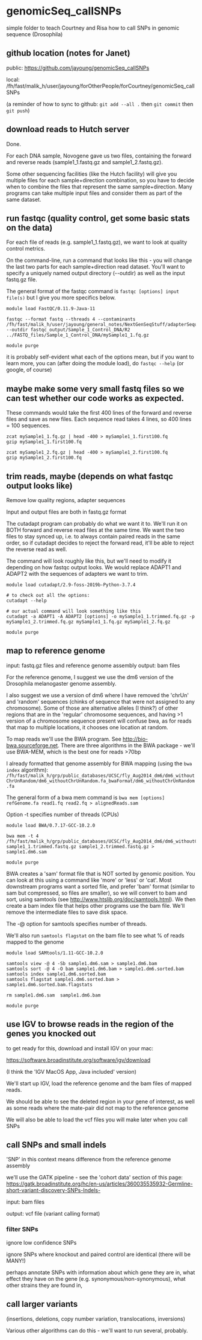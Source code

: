 # genomicSeq_callSNPs

simple folder to teach Courtney and Risa how to call SNPs in genomic sequence (Drosophila)

## github location (notes for Janet)

public:
https://github.com/jayoung/genomicSeq_callSNPs

local:
/fh/fast/malik_h/user/jayoung/forOtherPeople/forCourtney/genomicSeq_callSNPs

(a reminder of how to sync to github: `git add --all .` then `git commit` then `git push`)

## download reads to Hutch server

Done.

For each DNA sample, Novogene gave us two files, containing the forward and reverse reads (sample1_1.fastq.gz and sample1_2.fastq.gz). 

Some other sequencing facilities (like the Hutch facility) will give you multiple files for each sample+direction combination, so you have to decide when to combine the files that represent the same sample+direction. Many programs can take multiple input files and consider them as part of the same dataset.


## run fastqc (quality control, get some basic stats on the data)

For each file of reads (e.g. sample1_1.fastq.gz), we want to look at quality control metrics.

On the command-line, run a command that looks like this - you will change the last two parts for each sample+direction read dataset. You'll want to specify a uniquely named output directory (--outdir) as well as the input fastq.gz file.

The general format of the fastqc command is `fastqc [options] input file(s)` but I give you more specifics below.

```
module load FastQC/0.11.9-Java-11 

fastqc --format fastq --threads 4 --contaminants /fh/fast/malik_h/user/jayoung/general_notes/NextGenSeqStuff/adapterSequences/variousAdaptersBothStrands.fa.txt --outdir fastqc_output/Sample_1_Control_DNA/R2 ../FASTQ_files/Sample_1_Control_DNA/mySample1_1.fq.gz

module purge
```

it is probably self-evident what each of the options mean, but if you want to learn more, you can (after doing the module load), do `fastqc --help`  (or google, of course)

## maybe make some very small fastq files so we can test whether our code works as expected.

These commands would take the first 400 lines of the forward and reverse files and save as new files. Each sequence read takes 4 lines, so 400 lines = 100 sequences.

```
zcat mySample1_1.fq.gz | head -400 > mySample1_1.first100.fq
gzip mySample1_1.first100.fq

zcat mySample1_2.fq.gz | head -400 > mySample1_2.first100.fq
gzip mySample1_2.first100.fq
```

## trim reads, maybe (depends on what fastqc output looks like)

Remove low quality regions, adapter sequences

Input and output files are both in fastq.gz format

The cutadapt program can probably do what we want it to.  We'll run it on BOTH forward and reverse read files at the same time.  We want the two files to stay synced up, i.e. to always contain paired reads in the same order, so if cutadapt decides to reject the forward read, it'll be able to reject the reverse read as well.

The command will look roughly like this, but we'll need to modify it depending on how fastqc output looks. We would replace ADAPT1 and ADAPT2 with the sequences of adapters we want to trim.

```
module load cutadapt/2.9-foss-2019b-Python-3.7.4 

# to check out all the options:
cutadapt --help

# our actual command will look something like this
cutadapt -a ADAPT1 -A ADAPT2 [options] -o mySample1_1.trimmed.fq.gz -p mySample1_2.trimmed.fq.gz mySample1_1.fq.gz mySample1_2.fq.gz

module purge
```

## map to reference genome

input:   fastq.gz files and reference genome assembly
output:  bam files

For the reference genome, I suggest we use the dm6 version of the Drosophila melanogaster genome assembly.  

I also suggest we use a version of dm6 where I have removed the 'chrUn' and 'random' sequences (chinks of sequence that were not assigned to any chromosome).  Some of those are alternative alleles (I think?) of other regions that are in the 'regular' chromosome sequences, and having >1 version of a chromosome sequence present will confuse bwa, as for reads that map to multiple locations, it chooses one location at random.

To map reads we'll use the BWA program. See http://bio-bwa.sourceforge.net. There are three algorithms in the BWA package - we'll use BWA-MEM, which is the best one for reads >70bp

I already formatted that genome assembly for BWA mapping (using the `bwa index` algorithm): `/fh/fast/malik_h/grp/public_databases/UCSC/fly_Aug2014_dm6/dm6_withoutChrUnRandom/dm6_withoutChrUnRandom.fa_bwaFormat/dm6_withoutChrUnRandom.fa`

The general form of a bwa mem command is `bwa mem [options] refGenome.fa read1.fq read2.fq > alignedReads.sam`

Option -t specifies number of threads (CPUs)

```
module load BWA/0.7.17-GCC-10.2.0

bwa mem -t 4 /fh/fast/malik_h/grp/public_databases/UCSC/fly_Aug2014_dm6/dm6_withoutChrUnRandom/dm6_withoutChrUnRandom.fa_bwaFormat/dm6_withoutChrUnRandom.fa sample1_1.trimmed.fastq.gz sample1_2.trimmed.fastq.gz > sample1.dm6.sam

module purge
```

BWA creates a 'sam' format file that is NOT sorted by genomic position. You can look at this using a command like 'more' or 'less' or 'cat'.   Most downstream programs want a sorted file, and prefer 'bam' format (similar to sam but compressed, so files are smaller), so we will convert to bam and sort, using samtools (see http://www.htslib.org/doc/samtools.html).  We then create a bam index file that helps other programs use the bam file. We'll remove the intermediate files to save disk space.

The -@ option for samtools specifies number of threads.

We'll also run `samtools flagstat` on the bam file to see what % of reads mapped to the genome

```
module load SAMtools/1.11-GCC-10.2.0

samtools view -@ 4 -Sb sample1.dm6.sam > sample1.dm6.bam
samtools sort -@ 4 -O bam sample1.dm6.bam > sample1.dm6.sorted.bam
samtools index sample1.dm6.sorted.bam
samtools flagstat sample1.dm6.sorted.bam > sample1.dm6.sorted.bam.flagstats

rm sample1.dm6.sam  sample1.dm6.bam

module purge
```


## use IGV to browse reads in the region of the genes you knocked out

to get ready for this, download and install IGV on your mac:  

https://software.broadinstitute.org/software/igv/download

(I think the 'IGV MacOS App, Java included' version)


We'll start up IGV, load the reference genome and the bam files of mapped reads.

We should be able to see the deleted region in your gene of interest, as well as some reads where the mate-pair did not map to the reference genome

We will also be able to load the vcf files you will make later when you call SNPs


## call SNPs and small indels

'SNP' in this context means difference from the reference genome assembly

we'll use the GATK pipeline - see the 'cohort data' section of this page: 
https://gatk.broadinstitute.org/hc/en-us/articles/360035535932-Germline-short-variant-discovery-SNPs-Indels-


input: bam files

output: vcf file (variant calling format)


### filter SNPs

ignore low confidence SNPs

ignore SNPs where knockout and paired control are identical (there will be MANY!)

perhaps annotate SNPs with information about which gene they are in, what effect they have on the gene (e.g. synonymous/non-synonymous), what other strains they are found in, 


## call larger variants 

(insertions, deletions, copy number variation, translocations, inversions)

Various other algorithms can do this - we'll want to run several, probably.
